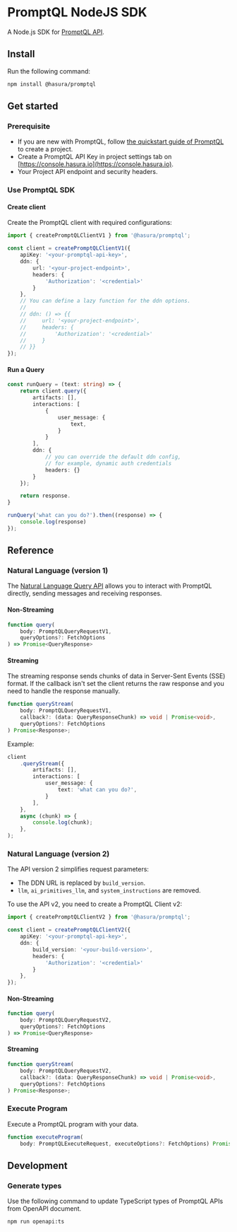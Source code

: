 # PromptQL NodeJS SDK 

A Node.js SDK for [PromptQL API](https://hasura.io/docs/promptql/promptql-apis/overview/).

## Install

Run the following command:

```sh
npm install @hasura/promptql
```

## Get started

### Prerequisite

- If you are new with PromptQL, follow [the quickstart guide of PromptQL](https://hasura.io/docs/promptql/quickstart/) to create a project.
- Create a PromptQL API Key in project settings tab on [https://console.hasura.io](https://console.hasura.io).
- Your Project API endpoint and security headers.

### Use PromptQL SDK

#### Create client

Create the PromptQL client with required configurations:

```ts
import { createPromptQLClientV1 } from '@hasura/promptql';

const client = createPromptQLClientV1({
    apiKey: '<your-promptql-api-key>',
    ddn: {
        url: '<your-project-endpoint>',
        headers: {
            'Authorization': '<credential>'
        }
    },
    // You can define a lazy function for the ddn options.
    //
    // ddn: () => {{ 
    //     url: '<your-project-endpoint>',
    //     headers: {
    //         'Authorization': '<credential>'
    //     }
    // }}  
});
```

#### Run a Query

```ts
const runQuery = (text: string) => {
    return client.query({
        artifacts: [],
        interactions: [
            {
                user_message: {
                    text,
                }
            }
        ],
        ddn: {
            // you can override the default ddn config, 
            // for example, dynamic auth credentials
            headers: {}
        }
    });

    return response.
}

runQuery('what can you do?').then((response) => {
    console.log(response)
});
```

## Reference

### Natural Language (version 1)

The [Natural Language Query API](https://hasura.io/docs/promptql/promptql-apis/natural-language-api/) allows you to interact with PromptQL directly, sending messages and receiving responses.

#### Non-Streaming

```ts
function query(
    body: PromptQLQueryRequestV1,
    queryOptions?: FetchOptions
) => Promise<QueryResponse>
```

#### Streaming

The streaming response sends chunks of data in Server-Sent Events (SSE) format.
If the callback isn't set the client returns the raw response and you need to handle the response manually.

```ts
function queryStream(
    body: PromptQLQueryRequestV1, 
    callback?: (data: QueryResponseChunk) => void | Promise<void>, 
    queryOptions?: FetchOptions
) Promise<Response>;
```

Example:

```ts
client
    .queryStream({
        artifacts: [],
        interactions: [
            user_message: {
                text: 'what can you do?',
            }
        ],
    },
    async (chunk) => {
        console.log(chunk);
    },
);
```

### Natural Language (version 2)

The API version 2 simplifies request parameters: 
- The DDN URL is replaced by `build_version`. 
- `llm`, `ai_primitives_llm`, and `system_instructions` are removed. 

To use the API v2, you need to create a PromptQL Client v2:

```ts
import { createPromptQLClientV2 } from '@hasura/promptql';

const client = createPromptQLClientV2({
    apiKey: '<your-promptql-api-key>',
    ddn: {
        build_version: '<your-build-version>',
        headers: {
            'Authorization': '<credential>'
        }
    },
});
```

#### Non-Streaming

```ts
function query(
    body: PromptQLQueryRequestV2,
    queryOptions?: FetchOptions
) => Promise<QueryResponse>
```

#### Streaming

```ts
function queryStream(
    body: PromptQLQueryRequestV2, 
    callback?: (data: QueryResponseChunk) => void | Promise<void>, 
    queryOptions?: FetchOptions
) Promise<Response>;
```

### Execute Program

Execute a PromptQL program with your data.

```ts
function executeProgram(
    body: PromptQLExecuteRequest, executeOptions?: FetchOptions) Promise<PromptQlExecutionResult>;
```

## Development

### Generate types

Use the following command to update TypeScript types of PromptQL APIs from OpenAPI document.

```bash
npm run openapi:ts
```
